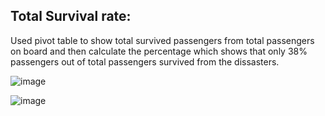 ## Total Survival rate:
Used pivot table to show total survived passengers from total passengers on board and then calculate the percentage which shows that only 38% passengers out of total passengers survived from the dissasters.

![image](https://github.com/sarojinisarkar/Analysis-for-Titanic-Dataset/assets/151612374/be1c197f-e790-443c-a7b7-6ed193bc606e)




![image](https://github.com/sarojinisarkar/Analysis-for-Titanic-Dataset/assets/151612374/cec9bc21-35c1-4657-8d1f-5f467c141e6f)

